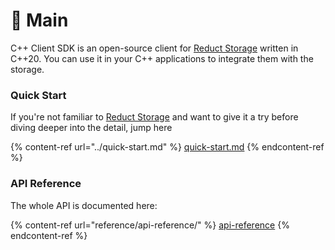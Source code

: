 # 🎉 Main

C++ Client SDK is an open-source client for [Reduct Storage](https://reduct-storage.dev) written in C++20. You can use it in your C++ applications to integrate them with the storage.

### Quick Start

If you're not familiar to [Reduct Storage](https://reduct-storage.dev) and want to give it a try before diving deeper into the detail, jump here

{% content-ref url="../quick-start.md" %}
[quick-start.md](../quick-start.md)
{% endcontent-ref %}

### API Reference

The whole API is documented here:

{% content-ref url="reference/api-reference/" %}
[api-reference](reference/api-reference/)
{% endcontent-ref %}
